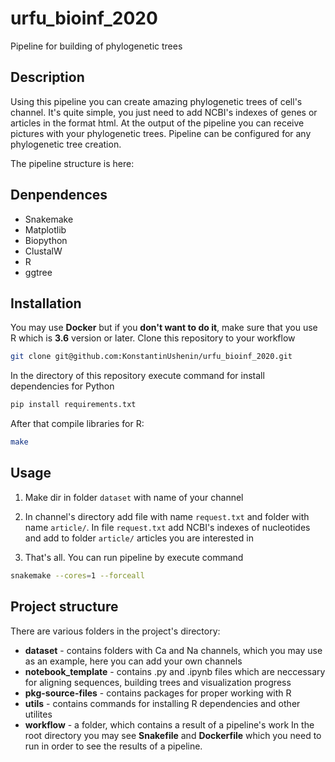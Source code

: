    # urfu_bioinf_2020
Pipeline for building of phylogenetic trees

## Description
Using this pipeline you can create amazing phylogenetic trees of 
cell's channel. It's quite simple, you just need to add NCBI's indexes of 
genes or articles in the format html. At the output of the pipeline you 
can receive pictures with your phylogenetic trees. 
Pipeline can be configured for any phylogenetic tree creation.  

The pipeline structure is here:
<img src="">
## Denpendences
* Snakemake
* Matplotlib
* Biopython
* ClustalW
*  R
*  ggtree

## Installation

You may use **Docker** but if you **don't want to do it**, make sure that you use R  which is **3.6** version or later.
Clone this repository to your workflow
```sh
git clone git@github.com:KonstantinUshenin/urfu_bioinf_2020.git
```

In the directory of this repository execute command for install
dependencies for Python
```sh
pip install requirements.txt
```
After that compile libraries for R:
```sh
make
```

## Usage

1. Make dir in folder `dataset` with name of your channel

2. In channel's directory add file with name `request.txt` and folder 
with name `article/`. In file `request.txt` add NCBI's indexes of nucleotides
and add to folder `article/` articles you are interested in

3.  That's all. You can run pipeline by execute command


```sh
snakemake --cores=1 --forceall
```

## Project structure

There are various folders in the project's directory:
* **dataset** - contains folders with Ca and Na channels, which you may use as an example, here you can add your own channels
* **notebook_template** - contains .py and .ipynb files which are neccessary for aligning sequences, building trees and visualization progress
* **pkg-source-files** - contains packages for proper working with R
* **utils** - contains commands for installing R dependencies and other utilites
* **workflow** - a folder, which contains a result of a pipeline's work
In the root directory you may see **Snakefile** and **Dockerfile** which you need to run in order to see the results of a pipeline.

